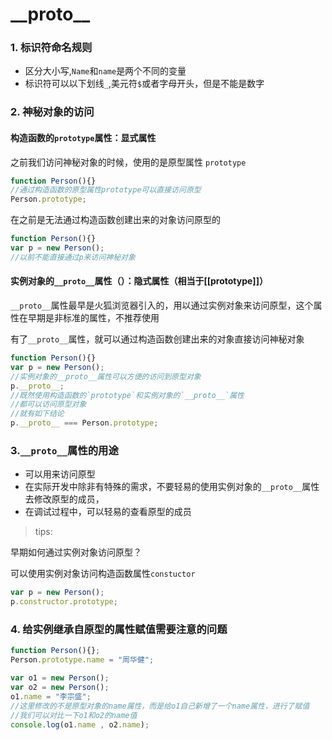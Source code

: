 # \_\_proto\_\_

### 1. 标识符命名规则

* 区分大小写,`Name`和`name`是两个不同的变量
* 标识符可以以下划线`_`,美元符`$`或者字母开头，但是不能是数字

### 2. 神秘对象的访问

#### 构造函数的`prototype`属性：显式属性

之前我们访问神秘对象的时候，使用的是原型属性 `prototype`

```javascript
function Person(){}
//通过构造函数的原型属性prototype可以直接访问原型
Person.prototype;
```

在之前是无法通过构造函数创建出来的对象访问原型的

```javascript
function Person(){}
var p = new Person();
//以前不能直接通过p来访问神秘对象
```

#### 实例对象的`__proto__`属性（）：隐式属性（相当于\[\[prototype\]\]）

`__proto__`属性最早是火狐浏览器引入的，用以通过实例对象来访问原型，这个属性在早期是非标准的属性，不推荐使用

有了`__proto__`属性，就可以通过构造函数创建出来的对象直接访问神秘对象

```javascript
function Person(){}
var p = new Person();
//实例对象的__proto__属性可以方便的访问到原型对象
p.__proto__;
//既然使用构造函数的`prototype`和实例对象的`__proto__`属性
//都可以访问原型对象
//就有如下结论
p.__proto__ === Person.prototype;
```

### 3.`__proto__`属性的用途

* 可以用来访问原型
* 在实际开发中除非有特殊的需求，不要轻易的使用实例对象的`__proto__`属性去修改原型的成员，
* 在调试过程中，可以轻易的查看原型的成员

> tips:

早期如何通过实例对象访问原型？

可以使用实例对象访问构造函数属性`constuctor`

```javascript
var p = new Person();
p.constructor.prototype;
```

### 4. 给实例继承自原型的属性赋值需要注意的问题

```javascript
function Person(){};
Person.prototype.name = "周华健";

var o1 = new Person();
var o2 = new Person();
o1.name = "李宗盛"; 
//这里修改的不是原型对象的name属性，而是给o1自己新增了一个name属性，进行了赋值
//我们可以对比一下o1和o2的name值
console.log(o1.name , o2.name);
```



